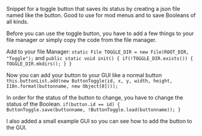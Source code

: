 Snippet for a toggle button that saves its status by creating a json file named like the button. Good to use for mod menus and to save Booleans of all kinds.

Before you can use the toggle button, you have to add a few things to your file manager or simply copy the code from the file manager.

Add to your file Manager:
`static File TOGGLE_DIR = new File(ROOT_DIR, "Toggle");`
and
`public static void init() {
    if(!TOGGLE_DIR.exists()) { TOGGLE_DIR.mkdirs(); }
}`

Now you can add your button to your GUI like a normal button
`this.buttonList.add(new ButtonToggle(id, x, y, width, height, I18n.format(buttonname, new Object[0])));`

In order for the status of the button to change, you have to change the status of the Boolean.
`if(button.id == id) {
  ButtonToggle.save(buttonname, !ButtonToggle.load(buttonname));
}`

I also added a small example GUI so you can see how to add the button to the GUI.
